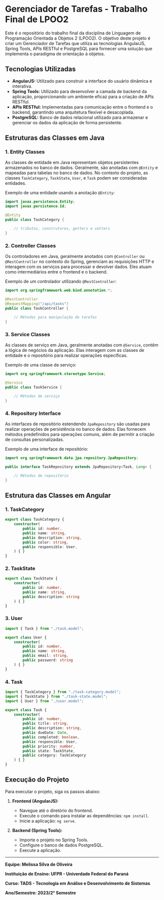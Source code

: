 # Gerenciador de Tarefas - Trabalho Final de LPOO2

Este é o repositório do trabalho final da disciplina de Linguagem de Programação Orientada a Objetos 2 (LPOO2). O objetivo deste projeto é criar um Gerenciador de Tarefas que utiliza as tecnologias AngularJS, Spring Tools, APIs RESTful e PostgreSQL para fornecer uma solução que implementa o paradigma de orientação á objetos.

## Tecnologias Utilizadas
- **AngularJS:** Utilizado para construir a interface do usuário dinâmica e interativa.
- **Spring Tools:** Utilizado para desenvolver a camada de backend da aplicação, proporcionando um ambiente eficaz para a criação de APIs RESTful.
- **APIs RESTful:** Implementadas para comunicação entre o frontend e o backend, garantindo uma arquitetura flexível e desacoplada.
- **PostgreSQL:** Banco de dados relacional utilizado para armazenar e gerenciar os dados da aplicação de forma persistente.

## Estruturas das Classes em Java

### 1. Entity Classes

As classes de entidade em Java representam objetos persistentes armazenados no banco de dados. Geralmente, são anotadas com `@Entity` e mapeadas para tabelas no banco de dados. No contexto do projeto, as classes `TaskCategory`, `TaskState`, `User`, e `Task` podem ser consideradas entidades.

Exemplo de uma entidade usando a anotação `@Entity`:
```java
import javax.persistence.Entity;
import javax.persistence.Id;

@Entity
public class TaskCategory {

    // tributos, construtores, getters e setters
}
```

### 2. Controller Classes

Os controladores em Java, geralmente anotados com `@Controller` ou `@RestController` no contexto do Spring, gerenciam as requisições HTTP e interagem com os serviços para processar e devolver dados. Eles atuam como intermediários entre o frontend e o backend.

Exemplo de um controlador utilizando `@RestController`:
```java
import org.springframework.web.bind.annotation.*;

@RestController
@RequestMapping("/api/tasks")
public class TaskController {
    
    // Métodos para manipulação de tarefas
}
```

### 3. Service Classes

As classes de serviço em Java, geralmente anotadas com `@Service`, contêm a lógica de negócios da aplicação. Elas interagem com as classes de entidade e o repositório para realizar operações específicas.

Exemplo de uma classe de serviço:
```java
import org.springframework.stereotype.Service;

@Service
public class TaskService {

    // Métodos de serviço
}
```

### 4. Repository Interface

As interfaces de repositório estendendo `JpaRepository` são usadas para realizar operações de persistência no banco de dados. Elas fornecem métodos predefinidos para operações comuns, além de permitir a criação de consultas personalizadas.

Exemplo de uma interface de repositório:
```java
import org.springframework.data.jpa.repository.JpaRepository;

public interface TaskRepository extends JpaRepository<Task, Long> {

    // Métodos de repositório
}
```

## Estrutura das Classes em Angular

### 1. TaskCategory
```typescript
export class TaskCategory {
    constructor(
        public id: number,
        public name: string,
        public description: string,
        public color: string,
        public responsible: User,
    ) { }
}
```

### 2. TaskState
```typescript
export class TaskState {
    constructor(
        public id: number,
        public name: string,
        public description: string
    ) { }
}
```

### 3. User
```typescript
import { Task } from "./task.model";

export class User {
    constructor(
        public id: number,
        public name: string,
        public email: string,
        public password: string
    ) { }
}
```

### 4. Task
```typescript
import { TaskCategory } from "./task-category.model";
import { TaskState } from "./task-state.model";
import { User } from "./user.model";

export class Task {
    constructor(
        public id: number,
        public title: string,
        public description: string,
        public dueDate: Date,
        public completed: boolean,
        public responsible: User,
        public priority: number,
        public state: TaskState,
        public category: TaskCategory
    ) { }
}
```

## Execução do Projeto
Para executar o projeto, siga os passos abaixo:

1. **Frontend (AngularJS):**
   - Navegue até o diretório do frontend.
   - Execute o comando para instalar as dependências: `npm install`.
   - Inicie a aplicação: `ng serve`.

2. **Backend (Spring Tools):**
   - Importe o projeto no Spring Tools.
   - Configure o banco de dados PostgreSQL.
   - Execute a aplicação.

--- 

**Equipe: Melissa Silva de Oliveira**

**Instituição de Ensino: UFPR - Univerdade Federal do Paraná**

**Curso: TADS - Tecnologia em Análise e Desenvolvimento de Sistemas**

**Ano/Semestre: 2023/2° Semestre**
